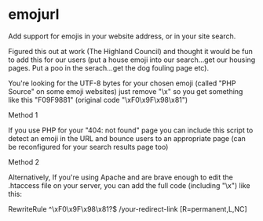 # emojurl
Add support for emojis in your website address, or in your site search.

Figured this out at work (The Highland Council) and thought it would be fun to add this for our users (put a house emoji into our search...get our housing pages. Put a poo in the serach...get the dog fouling page etc).

You're looking for the UTF-8 bytes for your chosen emoji (called "PHP Source" on some emoji websites) just remove "\x" so you get something like this "F09F9881" (original code "\xF0\x9F\x98\x81")

Method 1

If you use PHP for your "404: not found" page you can include this script to detect an emoji in the URL and bounce users to  an appropriate page (can be reconfigured for your search results page too)

Method 2

Alternatively, If you're using Apache and are brave enough to edit the .htaccess file on your server, you can add the full code (including "\x") like this:

  RewriteRule ^\xF0\x9F\x98\x81?$ /your-redirect-link [R=permanent,L,NC]
